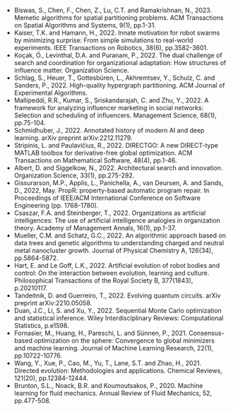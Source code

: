* Biswas, S., Chen, F., Chen, Z., Lu, C.T. and Ramakrishnan, N., 2023. Memetic algorithms for spatial partitioning problems. ACM Transactions on Spatial Algorithms and Systems, 9(1), pp.1-31.
* Kaiser, T.K. and Hamann, H., 2022. Innate motivation for robot swarms by minimizing surprise: From simple simulations to real-world experiments. IEEE Transactions on Robotics, 38(6), pp.3582-3601.
* Koçak, Ö., Levinthal, D.A. and Puranam, P., 2022. The dual challenge of search and coordination for organizational adaptation: How structures of influence matter. Organization Science.
* Schlag, S., Heuer, T., Gottesbüren, L., Akhremtsev, Y., Schulz, C. and Sanders, P., 2022. High-quality hypergraph partitioning. ACM Journal of Experimental Algorithms.
* Mallipeddi, R.R., Kumar, S., Sriskandarajah, C. and Zhu, Y., 2022. A framework for analyzing influencer marketing in social networks: Selection and scheduling of influencers. Management Science, 68(1), pp.75-104.
* Schmidhuber, J., 2022. Annotated history of modern AI and deep learning. arXiv preprint arXiv:2212.11279.
* Stripinis, L. and Paulavičius, R., 2022. DIRECTGO: A new DIRECT-type MATLAB toolbox for derivative-free global optimization. ACM Transactions on Mathematical Software, 48(4), pp.1-46.
* Albert, D. and Siggelkow, N., 2022. Architectural search and innovation. Organization Science, 33(1), pp.275-292.
* Gissurarson, M.P., Applis, L., Panichella, A., van Deursen, A. and Sands, D., 2022, May. PropR: property-based automatic program repair. In Proceedings of IEEE/ACM International Conference on Software Engineering (pp. 1768-1780).
* Csaszar, F.A. and Steinberger, T., 2022. Organizations as artificial intelligences: The use of artificial intelligence analogies in organization theory. Academy of Management Annals, 16(1), pp.1-37.
* Mueller, C.M. and Schatz, G.C., 2022. An algorithmic approach based on data trees and genetic algorithms to understanding charged and neutral metal nanocluster growth. Journal of Physical Chemistry A, 126(34), pp.5864-5872.
* Hart, E. and Le Goff, L.K., 2022. Artificial evolution of robot bodies and control: On the interaction between evolution, learning and culture. Philosophical Transactions of the Royal Society B, 377(1843), p.20210117.
* Tandeitnik, D. and Guerreiro, T., 2022. Evolving quantum circuits. arXiv preprint arXiv:2210.05058.
* Duan, J.C., Li, S. and Xu, Y., 2022. Sequential Monte Carlo optimization and statistical inference. Wiley Interdisciplinary Reviews: Computational Statistics, p.e1598.
* Fornasier, M., Huang, H., Pareschi, L. and Sünnen, P., 2021. Consensus-based optimization on the sphere: Convergence to global minimizers and machine learning. Journal of Machine Learning Research, 22(1), pp.10722-10776.
* Wang, Y., Xue, P., Cao, M., Yu, T., Lane, S.T. and Zhao, H., 2021. Directed evolution: Methodologies and applications. Chemical Reviews, 121(20), pp.12384-12444.
* Brunton, S.L., Noack, B.R. and Koumoutsakos, P., 2020. Machine learning for fluid mechanics. Annual Review of Fluid Mechanics, 52, pp.477-508.
